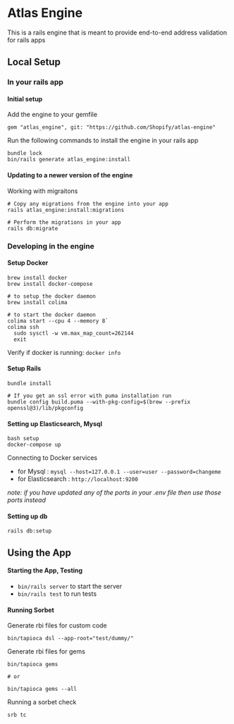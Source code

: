 # Atlas Engine

This is a rails engine that is meant to provide end-to-end address validation for rails apps

## Local Setup

### In your rails app

#### Initial setup
Add the engine to your gemfile
```
gem "atlas_engine", git: "https://github.com/Shopify/atlas-engine"
```

Run the following commands to install the engine in your rails app

```
bundle lock
bin/rails generate atlas_engine:install
```

#### Updating to a newer version of the engine

Working with migraitons
```
# Copy any migrations from the engine into your app
rails atlas_engine:install:migrations

# Perform the migrations in your app
rails db:migrate
```

### Developing in the engine

#### Setup Docker

```
brew install docker
brew install docker-compose

# to setup the docker daemon
brew install colima

# to start the docker daemon
colima start --cpu 4 --memory 8`
colima ssh
  sudo sysctl -w vm.max_map_count=262144
  exit

```

Verify if docker is running: `docker info`

#### Setup Rails

```
bundle install

# If you get an ssl error with puma installation run
bundle config build.puma --with-pkg-config=$(brew --prefix openssl@3)/lib/pkgconfig
```

#### Setting up Elasticsearch, Mysql

```
bash setup
docker-compose up
```

Connecting to Docker services
  * for Mysql : `mysql --host=127.0.0.1 --user=user --password=changeme`
  * for Elasticsearch : `http://localhost:9200`

  _note: if you have updated any of the ports in your .env file then use those ports instead_


#### Setting up db
```
rails db:setup
```

## Using the App

#### Starting the App, Testing
  * `bin/rails server` to start the server
  * `bin/rails test` to run tests

#### Running Sorbet

Generate rbi files for custom code
```
bin/tapioca dsl --app-root="test/dummy/"
```

Generate rbi files for gems
```
bin/tapioca gems

# or

bin/tapioca gems --all
```

Running a sorbet check
```
srb tc
```

